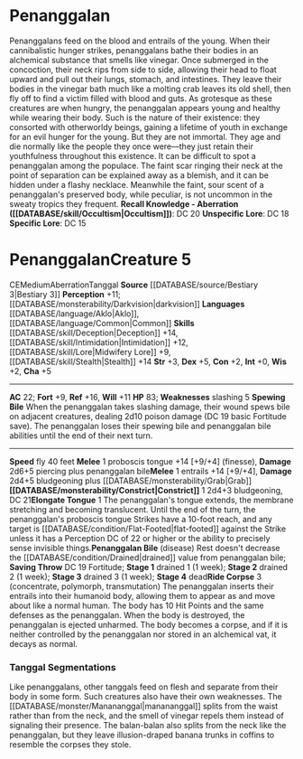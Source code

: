 ﻿---
ac: '22'
alignment: CE
all_resistance: null
burrow_speed: null
charisma: '+5'
climb_speed: null
constitution: '+2'
creature_ability:
- Constrict
- Elongate Tongue
- Penanggalan Bile
- Ride Corpse
- Spewing Bile
creature_family: null
dexterity: '+5'
element: null
fly_speed: '40'
fortitude: '+9'
hardness: null
hp: '83'
id: '1261'
immunity: null
intelligence: '+0'
land_speed: null
language:
- '[[DATABASE/language/Aklo|Aklo]]'
- '[[DATABASE/language/Common|Common]]'
level: '5'
max_speed: '40'
name: Penanggalan
perception: '+11'
rarity: Common
reflex: '+16'
resistance: null
rus_type_level: null
school: null
sense:
- '[[DATABASE/monsterability/Darkvision|darkvision]]'
size: Medium
skill:
- '[[DATABASE/skill/Deception|Deception]] +14'
- '[[DATABASE/skill/Intimidation|Intimidation]] +12'
- '[[DATABASE/skill/Lore|Midwifery Lore]] +9'
- '[[DATABASE/skill/Stealth|Stealth]] +14'
source: '[[DATABASE/source/Bestiary 3|Bestiary 3]]'
speed:
- fly 40 feet
spell: null
strength: '+3'
strength_req: '3'
strongest_save:
- Reflex
swim_speed: null
trait:
- '[[DATABASE/trait/Aberration|Aberration]]'
- '[[DATABASE/trait/Tanggal|Tanggal]]'
type: Creature
vision: Darkvision
weakest_save:
- Fortitude
weakness:
- slashing 5
will: '+11'
wisdom: '+2'

---
# Penanggalan

Penanggalans feed on the blood and entrails of the young. When their cannibalistic hunger strikes, penanggalans bathe their bodies in an alchemical substance that smells like vinegar. Once submerged in the concoction, their neck rips from side to side, allowing their head to float upward and pull out their lungs, stomach, and intestines. They leave their bodies in the vinegar bath much like a molting crab leaves its old shell, then fly off to find a victim filled with blood and guts.
 As grotesque as these creatures are when hungry, the penanggalan appears young and healthy while wearing their body. Such is the nature of their existence: they consorted with otherworldy beings, gaining a lifetime of youth in exchange for an evil hunger for the young. But they are not immortal. They age and die normally like the people they once were—they just retain their youthfulness throughout this existence.
 It can be difficult to spot a penanggalan among the populace. The faint scar ringing their neck at the point of separation can be explained away as a blemish, and it can be hidden under a flashy necklace. Meanwhile the faint, sour scent of a penanggalan's preserved body, while peculiar, is not uncommon in the sweaty tropics they frequent.
**Recall Knowledge - Aberration ([[DATABASE/skill/Occultism|Occultism]])**: DC 20
**Unspecific Lore**: DC 18
**Specific Lore**: DC 15

# Penanggalan<span class="item-type">Creature 5</span>

<span class="trait-alignment item-trait">CE</span><span class="trait-size item-trait">Medium</span><span class="item-trait">Aberration</span><span class="item-trait">Tanggal</span>
**Source** [[DATABASE/source/Bestiary 3|Bestiary 3]]
**Perception** +11; [[DATABASE/monsterability/Darkvision|darkvision]]
**Languages** [[DATABASE/language/Aklo|Aklo]], [[DATABASE/language/Common|Common]]
**Skills** [[DATABASE/skill/Deception|Deception]] +14, [[DATABASE/skill/Intimidation|Intimidation]] +12, [[DATABASE/skill/Lore|Midwifery Lore]] +9, [[DATABASE/skill/Stealth|Stealth]] +14
**Str** +3, **Dex** +5, **Con** +2, **Int** +0, **Wis** +2, **Cha** +5

---
**AC** 22; **Fort** +9, **Ref** +16, **Will** +11
**HP** 83; **Weaknesses** slashing 5
<span class="in-box-ability">**Spewing Bile** When the penanggalan takes slashing damage, their wound spews bile on adjacent creatures, dealing 2d10 poison damage (DC 19 basic Fortitude save). The penanggalan loses their spewing bile and penanggalan bile abilities until the end of their next turn.</span>

---
**Speed** fly 40 feet
<span class="in-box-ability">**Melee** <span class="action-icon">1</span> proboscis tongue +14 [+9/+4] (finesse), **Damage** 2d6+5 piercing plus penanggalan bile</span><span class="in-box-ability">**Melee** <span class="action-icon">1</span> entrails +14 [+9/+4], **Damage** 2d4+5 bludgeoning plus [[DATABASE/monsterability/Grab|Grab]]</span><span class="in-box-ability">**[[DATABASE/monsterability/Constrict|Constrict]]** <span class="action-icon">1</span> 2d4+3 bludgeoning, DC 21</span><span class="in-box-ability">**Elongate Tongue** <span class="action-icon">1</span> The penanggalan's tongue extends, the membrane stretching and becoming translucent. Until the end of the turn, the penanggalan's proboscis tongue Strikes have a 10-foot reach, and any target is [[DATABASE/condition/Flat-Footed|flat-footed]] against the Strike unless it has a Perception DC of 22 or higher or the ability to precisely sense invisible things.</span><span class="in-box-ability">**Penanggalan Bile** (disease) Rest doesn't decrease the [[DATABASE/condition/Drained|drained]] value from penanggalan bile; **Saving Throw** DC 19 Fortitude; **Stage 1** drained 1 (1 week); **Stage 2** drained 2 (1 week); **Stage 3** drained 3 (1 week); **Stage 4** dead</span><span class="in-box-ability">**Ride Corpse** <span class="action-icon">3</span> (concentrate, polymorph, transmutation) The penanggalan inserts their entrails into their humanoid body, allowing them to appear as and move about like a normal human. The body has 10 Hit Points and the same defenses as the penanggalan. When the body is destroyed, the penanggalan is ejected unharmed. The body becomes a corpse, and if it is neither controlled by the penanggalan nor stored in an alchemical vat, it decays as normal.</span>

###  Tanggal Segmentations

Like penanggalans, other tanggals feed on flesh and separate from their body in some form. Such creatures also have their own weaknesses. The [[DATABASE/monster/Manananggal|manananggal]] splits from the waist rather than from the neck, and the smell of vinegar repels them instead of signaling their presence. The balan-balan also splits from the neck like the penanggalan, but they leave illusion-draped banana trunks in coffins to resemble the corpses they stole.